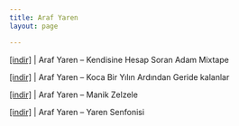 ```yaml
---
title: Araf Yaren
layout: page

---
```

<a href="https://cloud.mail.ru/public/97c6782f55b4/Araf%20Yaren%20-%20Kendisine%20Hesap%20Soran%20Adam%20Mixtape" target="_blank">[indir]</a> | Araf Yaren &#8211; Kendisine Hesap Soran Adam Mixtape

<a href="https://cloud.mail.ru/public/fe5a353b2364/Araf%20Yaren%20-%20Koca%20Bir%20Y%C4%B1l%C4%B1n%20Ard%C4%B1ndan%20Geride%20Kalanlar%20EP" target="_blank">[indir]</a> | Araf Yaren &#8211; Koca Bir Yılın Ardından Geride kalanlar

<a href="https://cloud.mail.ru/public/2014f2865ec7/Araf%20Yaren%20-%20Manik%20Zelzele%20Mixtape" target="_blank">[indir]</a> | Araf Yaren &#8211; Manik Zelzele

<a href="https://cloud.mail.ru/public/bb7b210c112a/Araf%20Yaren%20-%20Yaren%20Senfonisi" target="_blank">[indir]</a> | Araf Yaren &#8211; Yaren Senfonisi